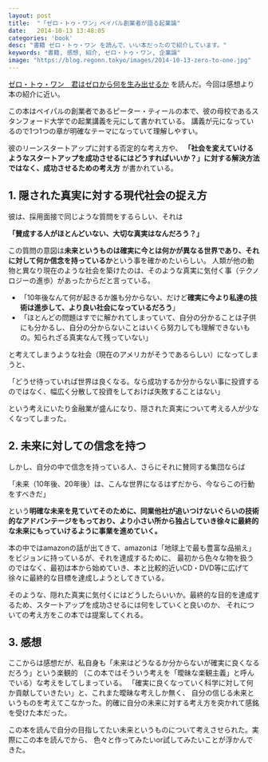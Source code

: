 ```yaml
---
layout: post
title:  "「ゼロ・トゥ・ワン」ペイパル創業者が語る起業論"
date:   2014-10-13 13:48:05
categories: 'book'
desc: "書籍 ゼロ・トゥ・ワン を読んで、いい本だったので紹介しています。"
keywords: "書籍, 感想, 紹介, ゼロ・トゥ・ワン, 企業論"
image: "https://blog.regonn.tokyo/images/2014-10-13-zero-to-one.jpg"
---
```


<amp-img src="https://blog.regonn.tokyo/images/2014-10-13-zero-to-one.jpg" alt="たくさんの卵の中から一つだけヒヨコが誕生する" width="670px" height="480px" layout="responsive" ></amp-img>

[ゼロ・トゥ・ワン　君はゼロから何を生み出せるか](http://amzn.to/2bGdblk) を読んだ。今回は感想より本の紹介に近い。

この本はペイパルの創業者であるピーター・ティールの本で、彼の母校であるスタンフォード大学での起業講義を元にして書かれている。
講義が元になっているので1つ1つの章が明確なテーマになっていて理解しやすい。

彼のリーンスタートアップに対する否定的な考え方や、
**「社会を変えていけるようなスタートアップを成功させるにはどうすればいいか？」に対する解決方法ではなく、成功させるための考え方**
が書かれている。

## 1. 隠された真実に対する現代社会の捉え方
彼は、採用面接で同じような質問をするらしい、それは

**「賛成する人がほとんどいない、大切な真実はなんだろう？」**

この質問の意図は**未来というものは確実に今とは何かが異なる世界であり、それに対して何か信念を持っているか**という事を確かめたいらしい。
人類が他の動物と異なり現在のような社会を築けたのは、そのような真実に気付く事（テクノロジーの進歩）があったからだと言っている。

- 「10年後なんて何が起きるか誰も分からない、だけど**確実に今より私達の技術は進歩して、より良い社会になっているだろう**」
- 「ほとんどの問題はすでに解かれてしまっていて、自分の分かることは子供にも分かるし、自分の分からないことはいくら努力しても理解できないもの。知られざる真実なんて残っていない」

と考えてしまうような社会（現在のアメリカがそうであるらしい）になってしまうと、

「どうせ待っていれば世界は良くなる。なら成功するか分からない事に投資するのではなく、幅広く分散して投資をしておけば失敗することはない」

という考えにいたり金融業が盛んになり、隠された真実について考える人が少なくなってしまった。

## 2. 未来に対しての信念を持つ
しかし、自分の中で信念を持っている人、さらにそれに賛同する集団ならば

「未来（10年後、20年後）は、こんな世界になるはずだから、今ならこの行動をすべきだ」

という**明確な未来を見ていてそのために、同業他社が追いつけないぐらいの技術的なアドバンテージをもっており、より小さい所から独占していき徐々に最終的な未来にもっていけるように事業を進めていく。**

本の中ではamazonの話が出てきて、amazonは「地球上で最も豊富な品揃え」をビジョンに持っているが、それを達成するために、
最初から色々な物を扱うのではなく、最初は本から始めていき、本と比較的近いCD・DVD等に広げて徐々に最終的な目標を達成しようとしてきている。

そのような、隠れた真実に気付くにはどうしたらいいか。最終的な目的を達成するため、スタートアップを成功させるには何をしていくと良いのか、
それについての考え方をこの本では提案してくれる。

## 3. 感想
ここからは感想だが、私自身も「未来はどうなるか分からないが確実に良くなるだろう」という楽観的
（この本ではそういう考えを「曖昧な楽観主義」と呼んでいる）な考えをしてしまっている。
「確実に良くなっていく科学に対して何か貢献していきたい」と、これまた曖昧な考えしか無く、
自分の信じる未来というものを考えてこなかった。的確に自分の未来に対する考え方を突かれて感銘を受けた本だった。

この本を読んで自分の目指してたい未来というものについて考えさせられた。実際にこの本を読んでから、
色々と作ってみたいor試してみたいことが浮かんできた。
